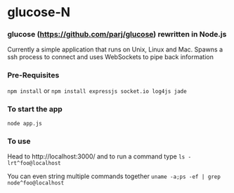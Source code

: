 # glucose-N
### glucose (https://github.com/parj/glucose) rewritten in Node.js

Currently a simple application that runs on Unix, Linux and Mac. Spawns a ssh process to connect and uses WebSockets to pipe back information

### Pre-Requisites
`npm install` or `npm install expressjs socket.io log4js jade`

### To start the app
`node app.js`

### To use
Head to http://localhost:3000/ and to run a command type `ls -lrt^foo@localhost`

You can even string multiple commands together `uname -a;ps -ef | grep node^foo@localhost`